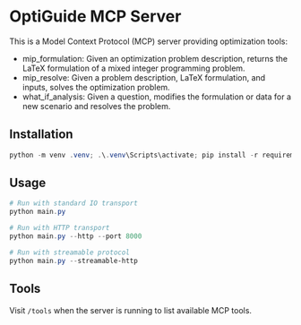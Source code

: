 # OptiGuide MCP Server

This is a Model Context Protocol (MCP) server providing optimization tools:

- mip_formulation: Given an optimization problem description, returns the LaTeX formulation of a mixed integer programming problem.
- mip_resolve: Given a problem description, LaTeX formulation, and inputs, solves the optimization problem.
- what_if_analysis: Given a question, modifies the formulation or data for a new scenario and resolves the problem.

## Installation

```powershell
python -m venv .venv; .\.venv\Scripts\activate; pip install -r requirements.txt
```

## Usage

```powershell
# Run with standard IO transport
python main.py

# Run with HTTP transport
python main.py --http --port 8000

# Run with streamable protocol
python main.py --streamable-http
```

## Tools

Visit `/tools` when the server is running to list available MCP tools.
